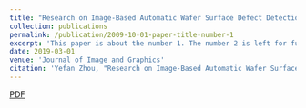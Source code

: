 ```yaml
---
title: "Research on Image-Based Automatic Wafer Surface Defect Detection Algorithm"
collection: publications
permalink: /publication/2009-10-01-paper-title-number-1
excerpt: 'This paper is about the number 1. The number 2 is left for future work.'
date: 2019-03-01
venue: 'Journal of Image and Graphics'
citation: 'Yefan Zhou, "Research on Image-Based Automatic Wafer Surface Defect Detection Algorithm," Journal of Image and Graphics, Vol. 7, No. 1, pp. 26-31, March 2019. doi: 10.18178/joig.7.1.26-31'
---
```

[PDF](http://www.joig.org/index.php?m=content&c=index&a=show&catid=50&id=203)

